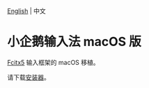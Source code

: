 [English](README.md)
|
中文

# 小企鹅输入法 macOS 版

[Fcitx5](https://github.com/fcitx/fcitx5) 输入框架的 macOS 移植。

请下载[安装器](https://github.com/fcitx-contrib/fcitx5-macos-installer/blob/master/README.zh-CN.md)。
